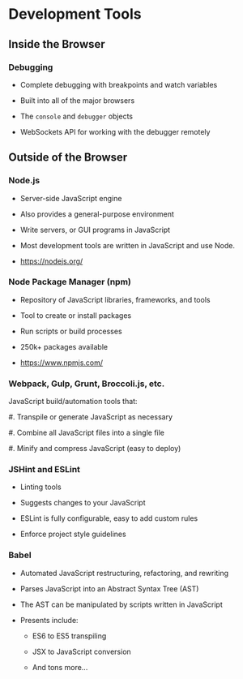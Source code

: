 # Development Tools

## Inside the Browser

### Debugging

  * Complete debugging with breakpoints and watch variables

  * Built into all of the major browsers

  * The `console` and `debugger` objects

  * WebSockets API for working with the debugger remotely

## Outside of the Browser

### Node.js

  * Server-side JavaScript engine

  * Also provides a general-purpose environment

  * Write servers, or GUI programs in JavaScript

  * Most development tools are written in JavaScript and use Node.

  * <https://nodejs.org/>

### Node Package Manager (npm)

  * Repository of JavaScript libraries, frameworks, and tools

  * Tool to create or install packages

  * Run scripts or build processes

  * 250k+ packages available

  * <https://www.npmjs.com/>

### Webpack, Gulp, Grunt, Broccoli.js, etc.

JavaScript build/automation tools that:

  #. Transpile or generate JavaScript as necessary

  #. Combine all JavaScript files into a single file

  #. Minify and compress JavaScript (easy to deploy)

### JSHint and ESLint

  * Linting tools

  * Suggests changes to your JavaScript

  * ESLint is fully configurable, easy to add custom rules

  * Enforce project style guidelines

### Babel

  * Automated JavaScript restructuring, refactoring, and rewriting

  * Parses JavaScript into an Abstract Syntax Tree (AST)

  * The AST can be manipulated by scripts written in JavaScript

  * Presents include:

    * ES6 to ES5 transpiling

    * JSX to JavaScript conversion

    * And tons more...
